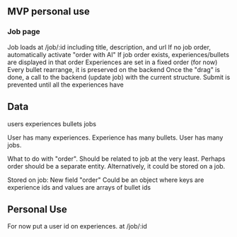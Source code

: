 ## MVP personal use

### Job page

Job loads at /job/:id including title, description, and url
If no job order, automatically activate "order with AI"
If job order exists, experiences/bullets are displayed in that order
Experiences are set in a fixed order (for now)
Every bullet rearrange, it is preserved on the backend
Once the "drag" is done, a call to the backend (update job) with the current structure.
Submit is prevented until all the experiences have 

## Data

users
experiences
bullets
jobs

User has many experiences. Experience has many bullets.
User has many jobs.

What to do with "order". Should be related to job at the very least.
Perhaps order should be a separate entity. Alternatively, it could be stored on a job.

Stored on job:
New field "order"
Could be an object where keys are experience ids and values are arrays of bullet ids

## Personal Use

For now put a user id on experiences. at /job/:id